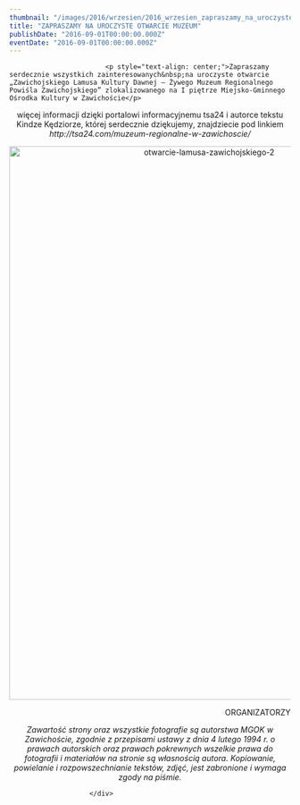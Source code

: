 ```yaml
---
thumbnail: "/images/2016/wrzesien/2016_wrzesien_zapraszamy_na_uroczyste_otwarcie_muzeum_2016_09_zapraszamy_na_uroczyste_otwarcie_muzeum_OTWARCIE-LAMUSA-ZAWICHOJSKIEGO-2.jpg"
title: "ZAPRASZAMY NA UROCZYSTE OTWARCIE MUZEUM"
publishDate: "2016-09-01T00:00:00.000Z"
eventDate: "2016-09-01T00:00:00.000Z"
---
```


<div class="entry-content">
							
							<p style="text-align: center;">Zapraszamy serdecznie wszystkich zainteresowanych&nbsp;na uroczyste otwarcie „Zawichojskiego Lamusa Kultury Dawnej – Żywego Muzeum Regionalnego Powiśla Zawichojskiego” zlokalizowanego na I piętrze Miejsko-Gminnego Ośrodka Kultury w Zawichoście</p>
<p style="text-align: center;">więcej informacji dzięki portalowi informacyjnemu tsa24 i autorce tekstu Kindze Kędziorze, której serdecznie dziękujemy, znajdziecie pod linkiem <em>http://tsa24.com/muzeum-regionalne-w-zawichoscie/</em></p>
<p style="text-align: center;"><img fetchpriority="high" decoding="async" class="aligncenter size-full wp-image-4015" src="/images/2016/wrzesien/2016_wrzesien_zapraszamy_na_uroczyste_otwarcie_muzeum_2016_09_zapraszamy_na_uroczyste_otwarcie_muzeum_OTWARCIE-LAMUSA-ZAWICHOJSKIEGO-2.jpg" alt="otwarcie-lamusa-zawichojskiego-2" width="700" height="990" srcset="/images/2016/wrzesien/2016_wrzesien_zapraszamy_na_uroczyste_otwarcie_muzeum_2016_09_zapraszamy_na_uroczyste_otwarcie_muzeum_OTWARCIE-LAMUSA-ZAWICHOJSKIEGO-2.jpg 700w, /images/2016/wrzesien/OTWARCIE-LAMUSA-ZAWICHOJSKIEGO-2-212x300.jpg 212w" sizes="(max-width: 700px) 100vw, 700px"></p>
<p style="text-align: right;">ORGANIZATORZY</p>
<p style="text-align: center;"><em>Zawartość strony oraz wszystkie fotografie są autorstwa MGOK w Zawichoście, zgodnie z przepisami ustawy z dnia 4 lutego 1994 r. o prawach autorskich oraz prawach pokrewnych wszelkie prawa do fotografii i materiałów na stronie są własnością autora. Kopiowanie, powielanie i rozpowszechnianie tekstów, zdjęć, jest zabronione i wymaga zgody na piśmie.</em></p>
						
						</div>
